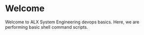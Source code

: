 # Welcome
Welcome to ALX System Engineering devops basics. Here, we are performing basic shell command scripts.

